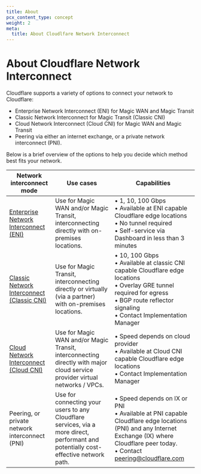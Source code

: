 ```yaml
---
title: About
pcx_content_type: concept
weight: 2
meta:
  title: About Cloudlfare Network Interconnect
---
```


# About Cloudflare Network Interconnect

Cloudflare supports a variety of options to connect your network to Cloudflare:

- Enterprise Network Interconnect (ENI) for Magic WAN and Magic Transit
- Classic Network Interconnect for Magic Transit (Classic CNI)
- Cloud Network Interconnect (Cloud CNI) for Magic WAN and Magic Transit
- Peering via either an internet exchange, or a private network interconnect (PNI).

Below is a brief overview of the options to help you decide which method best fits your network.

Network interconnect mode | Use cases | Capabilities
--- | --- | ---
[Enterprise Network Interconnect (ENI)](/network-interconnect/enterprise-network-interconnect/) | Use for Magic WAN and/or Magic Transit, interconnecting directly with on-premises locations. |  &#x2022; 1, 10, 100 Gbps <br>  &#x2022; Available at ENI capable Cloudflare edge locations <br>  &#x2022; No tunnel required <br>  &#x2022; Self-service via Dashboard in less than 3 minutes
[Classic Network Interconnect (Classic CNI)](/network-interconnect/classic-network-interconnect/) | Use for Magic Transit, interconnecting directly or virtually (via a partner) with on-premises locations. |  &#x2022; 10, 100 Gbps <br>  &#x2022; Available at classic CNI capable Cloudflare edge locations <br>  &#x2022; Overlay GRE tunnel required for egress <br>  &#x2022; BGP route reflector signaling <br>  &#x2022; Contact Implementation Manager
[Cloud Network Interconnect (Cloud CNI)](/network-interconnect/cloud-network-interconnect/) | Use for Magic WAN and/or Magic Transit, interconnecting directly with major cloud service provider virtual networks / VPCs. |  &#x2022; Speed depends on cloud provider <br>  &#x2022; Available at Cloud CNI capable Cloudflare edge locations <br>  &#x2022; Contact Implementation Manager
Peering, or private network interconnect (PNI) | Use for connecting your users to any Cloudflare services, via a more direct, performant and potentially cost-effective network path. |  &#x2022; Speed depends on IX or PNI <br>  &#x2022; Available at PNI capable Cloudflare edge locations (PNI) and any Internet Exchange (IX) where Cloudflare peer today. <br>  &#x2022; Contact [peering@cloudflare.com](peering@cloudflare.com)